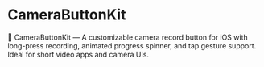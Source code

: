 # CameraButtonKit
🎥 CameraButtonKit — A customizable camera record button for iOS with long-press recording, animated progress spinner, and tap gesture support. Ideal for short video apps and camera UIs.
